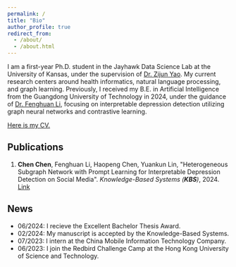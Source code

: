 ```yaml
---
permalink: /
title: "Bio"
author_profile: true
redirect_from: 
  - /about/
  - /about.html
---
```


I am a first-year Ph.D. student in the Jayhawk Data Science Lab at the University of Kansas, under the supervision of [Dr. Zijun Yao](https://ittc.ku.edu/~zyao/). My current research centers around health informatics, natural language processing, and graph learning. Previously, I received my B.E. in Artificial Intelligence from the Guangdong University of Technology in 2024, under the guidance of [Dr. Fenghuan Li](https://dblp.org/pid/07/10130.html), focusing on interpretable depression detection utilizing graph neural networks and contrastive learning. 

[Here is my CV.](https://drive.google.com/file/d/15Tjkj__hEPyMDef0W3BPiehrk6DqvqxN/view?usp=sharing)

## Publications
1. **Chen Chen**, Fenghuan Li, Haopeng Chen, Yuankun Lin, "Heterogeneous Subgraph Network with Prompt Learning for Interpretable Depression Detection on Social Media". *Knowledge-Based Systems (**KBS**)*, 2024. [Link](https://doi.org/10.1016/j.knosys.2025.113215)

## News
* 06/2024: I recieve the Excellent Bachelor Thesis Award.
* 02/2024: My manuscript is accepted by the Knowledge-Based Systems. 
* 07/2023: I intern at the China Mobile Information Technology Company. 
* 06/2023: I join the Redbird Challenge Camp at the Hong Kong University of Science and Technology. 

<script type="text/javascript" id="mapmyvisitors" src="//mapmyvisitors.com/map.js?d=Ga8GLMC2UhexhyHsVaVS0eNopC8plp-ANPjma49HzDM&cl=ffffff&w=a"></script>
